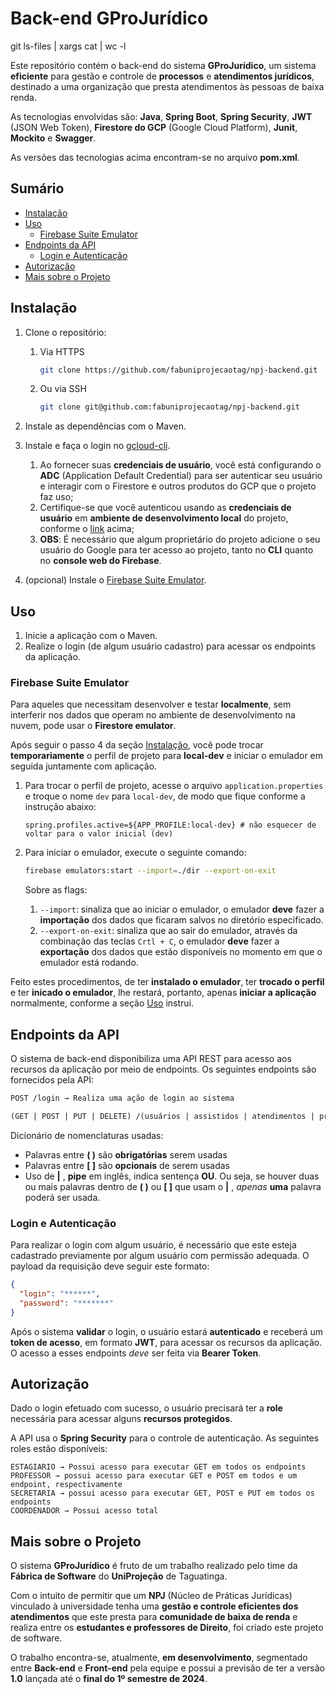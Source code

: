 # Back-end GProJurídico

git ls-files | xargs cat | wc -l

Este repositório contém o back-end do sistema **GProJurídico**, um sistema **eficiente** para gestão e controle de **processos** e **atendimentos jurídicos**, destinado a uma organização que presta atendimentos às pessoas de baixa renda.

As tecnologias envolvidas são: **Java**, **Spring Boot**, **Spring Security**, **JWT** (JSON Web Token), **Firestore do GCP** (Google Cloud Platform), **Junit**, **Mockito** e **Swagger**.

As versões das tecnologias acima encontram-se no arquivo **pom.xml**.

## Sumário

- [Instalação](#instalação)
- [Uso](#uso)
  - [Firebase Suite Emulator](#firebase-suite-emulator)
- [Endpoints da API](#endpoints-da-api)
  - [Login e Autenticação](#login-e-autenticação)
- [Autorização](#autorização)
- [Mais sobre o Projeto](#mais-sobre-o-projeto)

## Instalação

1. Clone o repositório:

   1. Via HTTPS
      ```bash
      git clone https://github.com/fabuniprojecaotag/npj-backend.git
      ```
   
   2. Ou via SSH
        ```bash
        git clone git@github.com:fabuniprojecaotag/npj-backend.git
        ```

2. Instale as dependências com o Maven.

3. Instale e faça o login no [gcloud-cli](https://cloud.google.com/docs/authentication/provide-credentials-adc#google-idp).

   1. Ao fornecer suas **credenciais de usuário**, você está configurando o **ADC** (Application Default Credential) para ser autenticar seu usuário e interagir com o Firestore e outros produtos do GCP que o projeto faz uso;
   2. Certifique-se que você autenticou usando as **credenciais de usuário** em **ambiente de desenvolvimento local** do projeto, conforme o [link](https://cloud.google.com/docs/authentication/provide-credentials-adc#google-idp) acima;
   3. **OBS**: É necessário que algum proprietário do projeto adicione o seu usuário do Google para ter acesso ao projeto, tanto no **CLI** quanto no **console web do Firebase**.

4. (opcional) Instale o [Firebase Suite Emulator](https://firebase.google.com/docs/cli#install_the_firebase_cli).

## Uso

1. Inicie a aplicação com o Maven.
2. Realize o login (de algum usuário cadastro) para acessar os endpoints da aplicação.

### Firebase Suite Emulator

Para aqueles que necessitam desenvolver e testar **localmente**, sem interferir nos dados que operam no ambiente de desenvolvimento na nuvem, pode usar o **Firestore emulator**.

Após seguir o passo 4 da seção [Instalação](#instalação), você pode trocar **temporariamente** o perfil de projeto para **local-dev** e iniciar o emulador em seguida juntamente com aplicação. 

   1. Para trocar o perfil de projeto, acesse o arquivo `application.properties` e troque o nome `dev` para `local-dev`, de modo que fique conforme a instrução abaixo:

      ````properties
      spring.profiles.active=${APP_PROFILE:local-dev} # não esquecer de voltar para o valor inicial (dev)
      ````

   2. Para iniciar o emulador, execute o seguinte comando:

      ````bash
      firebase emulators:start --import=./dir --export-on-exit
      ````
      Sobre as flags:

      1. `--import`: sinaliza que ao iniciar o emulador, o emulador **deve** fazer a **importação** dos dados que ficaram salvos no diretório especificado.
      2. `--export-on-exit`: sinaliza que ao sair do emulador, através da combinação das teclas `Crtl + C`, o emulador **deve** fazer a **exportação** dos dados que estão disponíveis no momento em que o emulador está rodando.

Feito estes procedimentos, de ter **instalado o emulador**, ter **trocado o perfil** e ter **inicado o emulador**, lhe restará, portanto, apenas **iniciar a aplicação** normalmente, conforme a seção [Uso](#uso) instrui. 

## Endpoints da API

O sistema de back-end disponibiliza uma API REST para acesso aos recursos da aplicação por meio de endpoints. Os seguintes endpoints são fornecidos pela API:

```markdown
POST /login → Realiza uma ação de login ao sistema

(GET | POST | PUT | DELETE) /(usuários | assistidos | atendimentos | processos)/[id] → Realiza alguma ação desejada, expressa pelo verbo HTTP usado, ao recurso alvo.
```

Dicionário de nomenclaturas usadas: 

- Palavras entre **( )** são **obrigatórias** serem usadas
- Palavras entre **[ ]** são **opcionais** de serem usadas
- Uso de **|** , **pipe** em inglês, indica sentença **OU**. Ou seja, se houver duas ou mais palavras dentro de **( )** ou **[ ]** que usam o **|** , _apenas_ **uma** palavra poderá ser usada. 

### Login e Autenticação

Para realizar o login com algum usuário, é necessário que este esteja cadastrado previamente por algum usuário com permissão adequada. O payload da requisição deve seguir este formato:

````JSON
{
  "login": "******",
  "password": "*******"
}
````

Após o sistema **validar** o login, o usuário estará **autenticado** e receberá um **token de acesso**, em formato **JWT**, para acessar os recursos da aplicação. O acesso a esses endpoints _deve_ ser feita via **Bearer Token**.

## Autorização

Dado o login efetuado com sucesso, o usuário precisará ter a **role** necessária para acessar alguns **recursos protegidos**.

A API usa o **Spring Security** para o controle de autenticação. As seguintes roles estão disponíveis:

````
ESTAGIARIO → Possui acesso para executar GET em todos os endpoints
PROFESSOR → possui acesso para executar GET e POST em todos e um endpoint, respectivamente
SECRETARIA → possui acesso para executar GET, POST e PUT em todos os endpoints
COORDENADOR → Possui acesso total
````

## Mais sobre o Projeto

O sistema **GProJurídico** é fruto de um trabalho realizado pelo time da **Fábrica de Software** do **UniProjeção** de Taguatinga. 

Com o intuito de permitir que um **NPJ** (Núcleo de Práticas Jurídicas) vinculado à universidade tenha uma **gestão e controle eficientes dos atendimentos** que este presta para **comunidade de baixa de renda** e realiza entre os **estudantes e professores de Direito**, foi criado este projeto de software.

O trabalho encontra-se, atualmente, **em desenvolvimento**, segmentado entre **Back-end** e **Front-end** pela equipe e possui a previsão de ter a versão **1.0** lançada até o **final do 1º semestre de 2024**.
